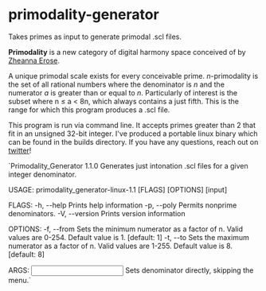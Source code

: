 # primodality-generator
Takes primes as input to generate primodal .scl files.

**Primodality** is a new category of digital harmony space conceived of by [Zheanna Erose](https://www.youtube.com/channel/UC--VosYH0BHISbb4SFO9rQA).

A unique primodal scale exists for every conceivable prime. *n*-primodality is the set of all rational numbers where the denominator is *n* and the numerator *a* is greater than or equal to *n*. Particularly of interest is the subset where n ≤ a < 8n, which always contains a just fifth. This is the range for which this program produces a .scl file.

This program is run via command line. It accepts primes greater than 2 that fit in an unsigned 32-bit integer. I've produced a portable linux binary which can be found in the builds directory. If you have any questions, reach out on [twitter](twitter.com/thenorili)!

`Primodality_Generator 1.1.0
Generates just intonation .scl files for a given integer denominator.

USAGE:
    primodality_generator-linux-1.1 [FLAGS] [OPTIONS] [input]

FLAGS:
    -h, --help       Prints help information
    -p, --poly       Permits nonprime denominators.
    -V, --version    Prints version information

OPTIONS:
    -f, --from <from>    Sets the minimum numerator as a factor of n.
                         Valid values are 0-254. Default value is 1. [default: 1]
    -t, --to <to>        Sets the maximum numerator as a factor of n.
                         Valid values are 1-255. Default value is 8. [default: 8]

ARGS:
    <input>    Sets denominator directly, skipping the menu.`
